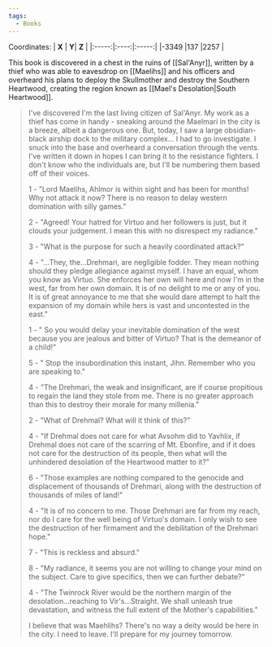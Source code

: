 ```yaml
---
tags:
  - Books
---
```


Coordinates:
| **X** | **Y**| **Z** |
|:-----:|:----:|:-----:|
|-3349  |137   |2257   |

This book is discovered in a chest in the ruins of [[Sal'Anyr]], written by a thief who was able to eavesdrop on [[Maelihs]] and his officers and overheard his plans to deploy the Skullmother and destroy the Southern Heartwood, creating the region known as [[Mael's Desolation|South Heartwood]].

> I've discovered I'm the last living citizen of Sal'Anyr. My work as a thief has come in handy - sneaking around the Maelmari in the city is a breeze, albeit a dangerous one. But, today, I saw a large obsidian-black airship dock to the military complex... I had to go investigate. I snuck into the base and overheard a conversation through the vents. I've written it down in hopes I can bring it to the resistance fighters. I don't know who the individuals are, but I'll be numbering them based off of their voices.
> 
> 1 - "Lord Maelihs, Ahlmor is within sight and has been for months! Why not attack it now? There is no reason to delay western domination with silly games."
> 
> 2 - "Agreed! Your hatred for Virtuo and her followers is just, but it clouds your judgement. I mean this with no disrespect my radiance."
> 
> 3 - "What is the purpose for such a heavily coordinated attack?"
> 
> 4 - "...They, the...Drehmari, are negligible fodder. They mean nothing should they pledge allegiance against myself. I have an equal, whom you know as Virtuo. She enforces her own will here and now I'm in the west, far from her own domain. It is of no delight to me or any of you. It is of great annoyance to me that she would dare attempt to halt the expansion of my domain while hers is vast and uncontested in the east."
> 
> 1 - " So you would delay your inevitable domination of the west because you are jealous and bitter of Virtuo? That is the demeanor of a child!"
> 
> 5 - " Stop the insubordination this instant, Jihn. Remember who you are speaking to."
> 
> 4 - "The Drehmari, the weak and insignificant, are if course propitious to regain the land they stole from me. There is no greater approach than this to destroy their morale for many millenia."
> 
> 2 - "What of Drehmal? What will it think of this?"
> 
> 4 - "If Drehmal does not care for what Avsohm did to Yavhlix, if Drehmal does not care of the scarring of Mt. Ebonfire, and if it does not care for the destruction of its people, then what will the unhindered desolation of the Heartwood matter to it?"
> 
> 6 - "Those examples are nothing compared to the genocide and displacement of thousands of Drehmari, along with the destruction of thousands of miles of land!"
> 
> 4 - "It is of no concern to me. Those Drehmari are far from my reach, nor do I care for the well being of Virtuo's domain. I only wish to see the destruction of her firmament and the debilitation of the Drehmari hope."
> 
> 7 - "This is reckless and absurd."
> 
> 8 - "My radiance, it seems you are not willing to change your mind on the subject. Care to give specifics, then we can further debate?"
> 
> 4 - "The Twinrock River would be the northern margin of the desolation...reaching to Vir's...Straight. We shall unleash true devastation, and witness the full extent of the Mother's capabilities."
> 
> I believe that was Maehlihs? There's no way a deity would be here in the city. I need to leave. I'll prepare for my journey tomorrow.



